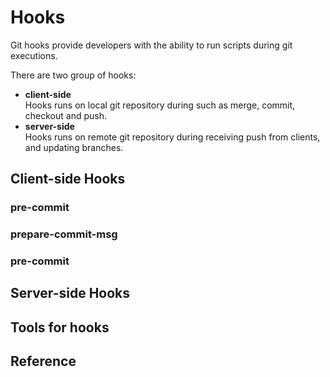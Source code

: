 # Hooks

Git hooks provide developers with the ability to run scripts during git executions.

There are two group of hooks: 
- **client-side**<br/>
    Hooks runs on local git repository during such as merge, commit, checkout and push.
- **server-side**<br/>
    Hooks runs on remote git repository during receiving push from clients, and updating branches.


## Client-side Hooks
### pre-commit
### prepare-commit-msg
### pre-commit


## Server-side Hooks
## Tools for hooks
## Reference




